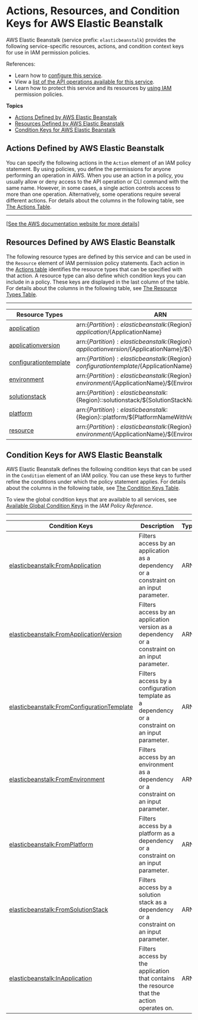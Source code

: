 # Actions, Resources, and Condition Keys for AWS Elastic Beanstalk<a name="list_awselasticbeanstalk"></a>

AWS Elastic Beanstalk \(service prefix: `elasticbeanstalk`\) provides the following service\-specific resources, actions, and condition context keys for use in IAM permission policies\.

References:
+ Learn how to [configure this service](https://docs.aws.amazon.com/elasticbeanstalk/latest/dg/)\.
+ View a [list of the API operations available for this service](https://docs.aws.amazon.com/elasticbeanstalk/latest/api/)\.
+ Learn how to protect this service and its resources by [using IAM](https://docs.aws.amazon.com/elasticbeanstalk/latest/dg/access_permissions.html) permission policies\.

**Topics**
+ [Actions Defined by AWS Elastic Beanstalk](#awselasticbeanstalk-actions-as-permissions)
+ [Resources Defined by AWS Elastic Beanstalk](#awselasticbeanstalk-resources-for-iam-policies)
+ [Condition Keys for AWS Elastic Beanstalk](#awselasticbeanstalk-policy-keys)

## Actions Defined by AWS Elastic Beanstalk<a name="awselasticbeanstalk-actions-as-permissions"></a>

You can specify the following actions in the `Action` element of an IAM policy statement\. By using policies, you define the permissions for anyone performing an operation in AWS\. When you use an action in a policy, you usually allow or deny access to the API operation or CLI command with the same name\. However, in some cases, a single action controls access to more than one operation\. Alternatively, some operations require several different actions\. For details about the columns in the following table, see [The Actions Table](reference_policies_actions-resources-contextkeys.md#actions_table)\.


****  
[\[See the AWS documentation website for more details\]](http://docs.aws.amazon.com/IAM/latest/UserGuide/list_awselasticbeanstalk.html)

## Resources Defined by AWS Elastic Beanstalk<a name="awselasticbeanstalk-resources-for-iam-policies"></a>

The following resource types are defined by this service and can be used in the `Resource` element of IAM permission policy statements\. Each action in the [Actions table](#awselasticbeanstalk-actions-as-permissions) identifies the resource types that can be specified with that action\. A resource type can also define which condition keys you can include in a policy\. These keys are displayed in the last column of the table\. For details about the columns in the following table, see [The Resource Types Table](reference_policies_actions-resources-contextkeys.md#resources_table)\.


****  

| Resource Types | ARN | Condition Keys | 
| --- | --- | --- | 
|   [ application ](https://docs.aws.amazon.com/elasticbeanstalk/latest/dg/AWSHowTo.iam.policies.arn.html)  |  arn:$\{Partition\}:elasticbeanstalk:$\{Region\}:$\{Account\}:application/$\{ApplicationName\}  |  | 
|   [ applicationversion ](https://docs.aws.amazon.com/elasticbeanstalk/latest/dg/AWSHowTo.iam.policies.arn.html)  |  arn:$\{Partition\}:elasticbeanstalk:$\{Region\}:$\{Account\}:applicationversion/$\{ApplicationName\}/$\{VersionLabel\}  |   [ elasticbeanstalk:InApplication ](#awselasticbeanstalk-elasticbeanstalk_InApplication)   | 
|   [ configurationtemplate ](https://docs.aws.amazon.com/elasticbeanstalk/latest/dg/AWSHowTo.iam.policies.arn.html)  |  arn:$\{Partition\}:elasticbeanstalk:$\{Region\}:$\{Account\}:configurationtemplate/$\{ApplicationName\}/$\{TemplateName\}  |   [ elasticbeanstalk:InApplication ](#awselasticbeanstalk-elasticbeanstalk_InApplication)   | 
|   [ environment ](https://docs.aws.amazon.com/elasticbeanstalk/latest/dg/AWSHowTo.iam.policies.arn.html)  |  arn:$\{Partition\}:elasticbeanstalk:$\{Region\}:$\{Account\}:environment/$\{ApplicationName\}/$\{EnvironmentName\}  |   [ elasticbeanstalk:InApplication ](#awselasticbeanstalk-elasticbeanstalk_InApplication)   | 
|   [ solutionstack ](https://docs.aws.amazon.com/elasticbeanstalk/latest/dg/AWSHowTo.iam.policies.arn.html)  |  arn:$\{Partition\}:elasticbeanstalk:$\{Region\}::solutionstack/$\{SolutionStackName\}  |  | 
|   [ platform ](https://docs.aws.amazon.com/elasticbeanstalk/latest/dg/AWSHowTo.iam.policies.arn.html)  |  arn:$\{Partition\}:elasticbeanstalk:$\{Region\}::platform/$\{PlatformNameWithVersion\}  |  | 
|   [ resource ](https://docs.aws.amazon.com/elasticbeanstalk/latest/dg/AWSHowTo.iam.policies.arn.html)  |  arn:$\{Partition\}:elasticbeanstalk:$\{Region\}:$\{Account\}:environment/$\{ApplicationName\}/$\{EnvironmentName\}  |   [ elasticbeanstalk:InApplication ](#awselasticbeanstalk-elasticbeanstalk_InApplication)   | 

## Condition Keys for AWS Elastic Beanstalk<a name="awselasticbeanstalk-policy-keys"></a>

AWS Elastic Beanstalk defines the following condition keys that can be used in the `Condition` element of an IAM policy\. You can use these keys to further refine the conditions under which the policy statement applies\. For details about the columns in the following table, see [The Condition Keys Table](reference_policies_actions-resources-contextkeys.md#context_keys_table)\.

To view the global condition keys that are available to all services, see [Available Global Condition Keys](reference_policies_condition-keys.html#AvailableKeys) in the *IAM Policy Reference*\.


****  

| Condition Keys | Description | Type | 
| --- | --- | --- | 
|   [ elasticbeanstalk:FromApplication ](https://docs.aws.amazon.com/elasticbeanstalk/latest/dg/AWSHowTo.iam.policies.actions.html#AWSHowTo.iam.policies.conditions)  | Filters access by an application as a dependency or a constraint on an input parameter\. | ARN | 
|   [ elasticbeanstalk:FromApplicationVersion ](https://docs.aws.amazon.com/elasticbeanstalk/latest/dg/AWSHowTo.iam.policies.actions.html#AWSHowTo.iam.policies.conditions)  | Filters access by an application version as a dependency or a constraint on an input parameter\. | ARN | 
|   [ elasticbeanstalk:FromConfigurationTemplate ](https://docs.aws.amazon.com/elasticbeanstalk/latest/dg/AWSHowTo.iam.policies.actions.html#AWSHowTo.iam.policies.conditions)  | Filters access by a configuration template as a dependency or a constraint on an input parameter\. | ARN | 
|   [ elasticbeanstalk:FromEnvironment ](https://docs.aws.amazon.com/elasticbeanstalk/latest/dg/AWSHowTo.iam.policies.actions.html#AWSHowTo.iam.policies.conditions)  | Filters access by an environment as a dependency or a constraint on an input parameter\. | ARN | 
|   [ elasticbeanstalk:FromPlatform ](https://docs.aws.amazon.com/elasticbeanstalk/latest/dg/AWSHowTo.iam.policies.actions.html#AWSHowTo.iam.policies.conditions)  | Filters access by a platform as a dependency or a constraint on an input parameter\. | ARN | 
|   [ elasticbeanstalk:FromSolutionStack ](https://docs.aws.amazon.com/elasticbeanstalk/latest/dg/AWSHowTo.iam.policies.actions.html#AWSHowTo.iam.policies.conditions)  | Filters access by a solution stack as a dependency or a constraint on an input parameter\. | ARN | 
|   [ elasticbeanstalk:InApplication ](https://docs.aws.amazon.com/elasticbeanstalk/latest/dg/AWSHowTo.iam.policies.actions.html#AWSHowTo.iam.policies.conditions)  | Filters access by the application that contains the resource that the action operates on\. | ARN | 